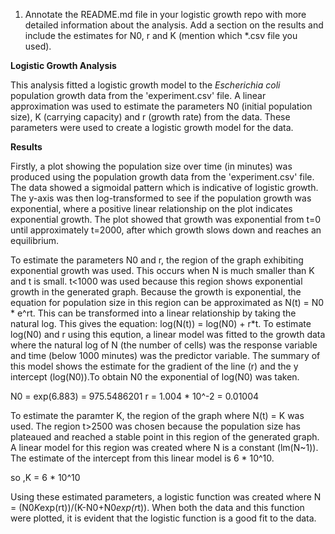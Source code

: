 1. Annotate the README.md file in your logistic growth repo with more detailed information about the analysis. Add a section on the results and include the estimates for N0, r and K (mention which *.csv file you used).

**Logistic Growth Analysis**

This analysis fitted a logistic growth model to the *Escherichia coli* population growth data from the 'experiment.csv' file. A linear approximation was used to estimate the parameters N0 (initial population size), K (carrying capacity) and r (growth rate) from the data. These parameters were used to create a logistic growth model for the data. 

**Results**

Firstly, a plot showing the population size over time (in minutes) was produced using the population growth data from the 'experiment.csv' file. The data showed a sigmoidal pattern which is indicative of logistic growth. The y-axis was then log-transformed to see if the population growth was exponential, where a positive linear relationship on the plot indicates exponential growth. The plot showed that growth was exponential from t=0 until approximately t=2000, after which growth slows down and reaches an equilibrium. 

To estimate the parameters N0 and r, the region of the graph exhibiting exponential growth was used. This occurs when N is much smaller than K and t is small. t<1000 was used because this region shows exponential growth in the generated graph. Because the growth is exponential, the equation for population size in this region can be approximated as N(t) = N0 * e^rt. This can be transformed into a linear relationship by taking the natural log. This gives the equation: log(N(t)) = log(N0) + r*t. To estimate log(N0) and r using this eqution, a linear model was fitted to the growth data where the natural log of N (the number of cells) was the response variable and time (below 1000 minutes) was the predictor variable. The summary of this model shows the estimate for the gradient of the line (r) and the y intercept (log(N0)).To obtain N0 the exponential of log(N0) was taken.

N0 = exp(6.883) = 975.5486201
r = 1.004 * 10^-2 = 0.01004

To estimate the paramter K, the region of the graph where N(t) = K was used. The region t>2500 was chosen because the population size has plateaued and reached a stable point in this region of the generated graph. A linear model for this region was created where N is a constant (lm(N~1)). The estimate of the intercept from this linear model is 6 * 10^10.

so ,K = 6 * 10^10

Using these estimated parameters, a logistic function was created where N = (N0*K*exp(rt))/(K-N0+N0*exp(r*t)). When both the data and this function were plotted, it is evident that the logistic function is a good fit to the data. 






